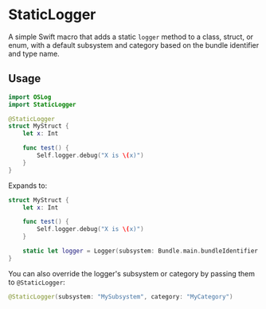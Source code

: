 # StaticLogger
A simple Swift macro that adds a static `logger` method to a class, struct, or enum, with a default subsystem and category based on the bundle identifier and type name.

## Usage

```swift
import OSLog
import StaticLogger

@StaticLogger
struct MyStruct {
    let x: Int

    func test() {
        Self.logger.debug("X is \(x)")
    }
}
```

Expands to:

```swift
struct MyStruct {
    let x: Int

    func test() {
        Self.logger.debug("X is \(x)")
    }

    static let logger = Logger(subsystem: Bundle.main.bundleIdentifier ?? "", category: "MyStruct")
}
```

You can also override the logger's subsystem or category by passing them to `@StaticLogger`:

```swift
@StaticLogger(subsystem: "MySubsystem", category: "MyCategory")
```
